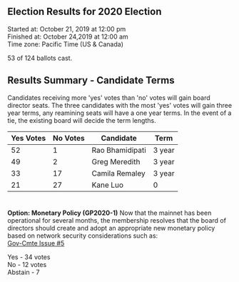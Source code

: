 ## Election Results for 2020 Election

Started at: October 21, 2019 at 12:00 pm \
Finished at: October 24,2019 at 12:00 am \
Time zone: Pacific Time (US & Canada)

53 of 124 ballots cast.

## Results Summary - Candidate Terms
Candidates receiving more 'yes' votes than 'no' votes will gain board director seats. The three candidates with the most 'yes' votes will gain three year terms, any reamining seats will have a one year terms. In the event of a tie, the existing board will decide the term lengths.

Yes Votes|No Votes|Candidate|Term
|--|--|--|--|
|52|1|Rao Bhamidipati|3 year
|49|2|Greg Meredith|3 year
|33|17|Camila Remaley|3 year
|21|27|Kane Luo| 0

#

**Option: Monetary Policy (GP2020-1)**
Now that the mainnet has been operational for several months, the membership resolves that the board of directors should create and adopt an appropriate new monetary policy based on network security considerations such as: \
[Gov-Cmte Issue #5](https://github.com/rchain/Governance-Committee/issues/5)

Yes -  34 votes \
No - 12 votes \
Abstain - 7
